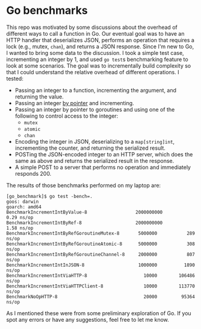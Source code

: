 # Go benchmarks

This repo was motivated by some discussions about the overhead of different
ways to call a function in Go. Our eventual goal was to have an HTTP handler
that deserializes JSON, performs an operation that requires a lock (e.g., mutex, `chan`),
and returns a JSON response. Since I'm new to Go, I wanted to bring some data to the discussion.
I took a simple test case, incrementing an integer by 1, and used `go test`s
benchmarking feature to look at some scenarios. The goal was to incrementally
build complexity so that I could understand the relative overhead of different operations. I tested:

- Passing an integer to a function, incrementing the argument, and returning the value.
- Passing an integer [by pointer](http://goinbigdata.com/golang-pass-by-pointer-vs-pass-by-value/)
  and incrementing.
- Passing an integer by pointer to goroutines and using one of the following to control access to the integer:
  - `mutex`
  - `atomic`
  - `chan`
- Encoding the integer in JSON, deserializing to a `map[string]int`,
  incrementing the counter, and returning the serialized result.
- POSTing the JSON-encoded integer to an HTTP server, which does the same
  as above and returns the serialized result in the response.
- A simple POST to a server that performs no operation and immediately responds 200.

The results of those benchmarks performed on my laptop are:

```
[go_benchmark]$ go test -bench=.
goos: darwin
goarch: amd64
BenchmarkIncrementIntByValue-8                 	2000000000	         0.29 ns/op
BenchmarkIncrementIntByRef-8                   	2000000000	         1.58 ns/op
BenchmarkIncrementIntByRefGoroutineMutex-8     	 5000000	       289 ns/op
BenchmarkIncrementIntByRefGoroutineAtomic-8    	 5000000	       308 ns/op
BenchmarkIncrementIntByRefGoroutineChannel-8   	 2000000	       807 ns/op
BenchmarkIncrementIntInJSON-8                  	 1000000	      1890 ns/op
BenchmarkIncrementIntViaHTTP-8                 	   10000	    106486 ns/op
BenchmarkIncrementIntViaHTTPClient-8           	   10000	    113770 ns/op
BenchmarkNoOpHTTP-8                            	   20000	     95364 ns/op
```

As I mentioned these were from some preliminary exploration of Go. If you spot
any errors or have any suggestions, feel free to let me know.
